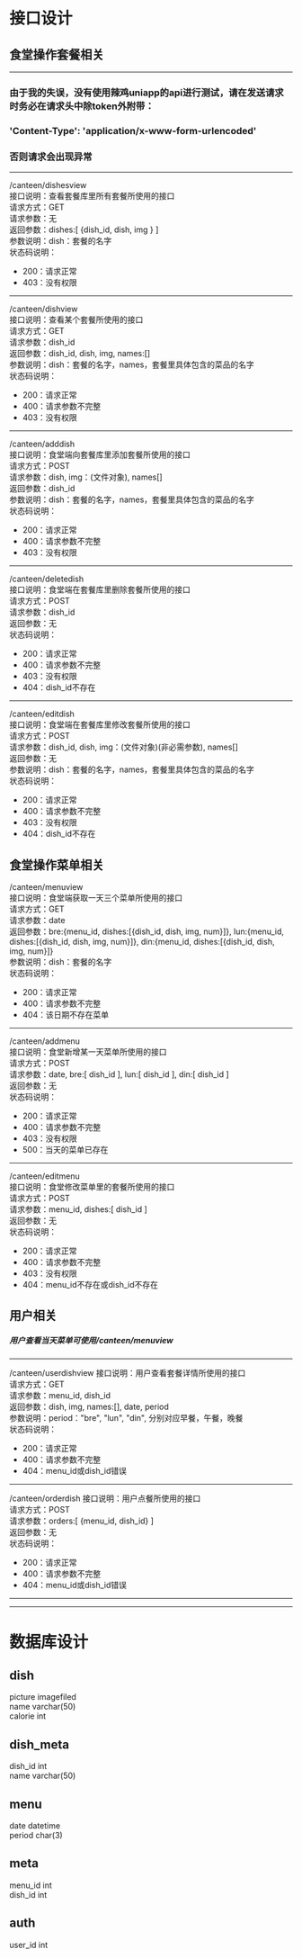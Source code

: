 # 接口设计

## 食堂操作套餐相关

----------------------------------------
### 由于我的失误，没有使用辣鸡uniapp的api进行测试，请在发送请求时务必在请求头中除token外附带：
### 'Content-Type': 'application/x-www-form-urlencoded'
### 否则请求会出现异常 
----------------------------------------

/canteen/dishesview  
接口说明：查看套餐库里所有套餐所使用的接口  
请求方式：GET  
请求参数：无  
返回参数：dishes:[ {dish_id, dish, img } ]  
参数说明：dish：套餐的名字  
状态码说明：  
- 200：请求正常
- 403：没有权限

---------------------------------------------------------

/canteen/dishview  
接口说明：查看某个套餐所使用的接口  
请求方式：GET  
请求参数：dish_id  
返回参数：dish_id, dish, img, names:[]  
参数说明：dish：套餐的名字，names，套餐里具体包含的菜品的名字  
状态码说明：  
- 200：请求正常
- 400：请求参数不完整
- 403：没有权限

---------------------------------------------------------

/canteen/adddish  
接口说明：食堂端向套餐库里添加套餐所使用的接口  
请求方式：POST  
请求参数：dish, img：(文件对象), names[]  
返回参数：dish_id    
参数说明：dish：套餐的名字，names，套餐里具体包含的菜品的名字  
状态码说明：  
- 200：请求正常
- 400：请求参数不完整
- 403：没有权限

---------------------------------------------------------

/canteen/deletedish  
接口说明：食堂端在套餐库里删除套餐所使用的接口  
请求方式：POST  
请求参数：dish_id  
返回参数：无  
状态码说明：  
- 200：请求正常
- 400：请求参数不完整
- 403：没有权限
- 404：dish_id不存在

---------------------------------------------------------

/canteen/editdish  
接口说明：食堂端在套餐库里修改套餐所使用的接口  
请求方式：POST  
请求参数：dish_id, dish, img：(文件对象)(非必需参数), names[]  
返回参数：无  
参数说明：dish：套餐的名字，names，套餐里具体包含的菜品的名字  
状态码说明：  
- 200：请求正常
- 400：请求参数不完整
- 403：没有权限
- 404：dish_id不存在


## 食堂操作菜单相关


/canteen/menuview  
接口说明：食堂端获取一天三个菜单所使用的接口  
请求方式：GET  
请求参数：date  
返回参数：bre:{menu_id, dishes:[{dish_id, dish, img, num}]},
         lun:{menu_id, dishes:[{dish_id, dish, img, num}]}, 
         din:{menu_id, dishes:[{dish_id, dish, img, num}]}   
参数说明：dish：套餐的名字  
状态码说明：  
- 200：请求正常    
- 400：请求参数不完整
- 404：该日期不存在菜单  

---------------------------------------------------------

/canteen/addmenu  
接口说明：食堂新增某一天菜单所使用的接口  
请求方式：POST  
请求参数：date, bre:[ dish_id ], lun:[ dish_id ], din:[ dish_id ]  
返回参数：无  
状态码说明：  
- 200：请求正常
- 400：请求参数不完整
- 403：没有权限
- 500：当天的菜单已存在

---------------------------------------------------------

/canteen/editmenu  
接口说明：食堂修改菜单里的套餐所使用的接口  
请求方式：POST  
请求参数：menu_id, dishes:[ dish_id ]   
返回参数：无  
状态码说明：  
- 200：请求正常
- 400：请求参数不完整
- 403：没有权限
- 404：menu_id不存在或dish_id不存在


## 用户相关


##### 用户查看当天菜单可使用/canteen/menuview

---------------------------------------------------------

/canteen/userdishview
接口说明：用户查看套餐详情所使用的接口  
请求方式：GET  
请求参数：menu_id, dish_id  
返回参数：dish, img, names:[], date, period      
参数说明：period："bre", "lun", "din", 分别对应早餐，午餐，晚餐  
状态码说明：  
- 200：请求正常
- 400：请求参数不完整
- 404：menu_id或dish_id错误

---------------------------------------------------------

/canteen/orderdish
接口说明：用户点餐所使用的接口  
请求方式：POST  
请求参数：orders:[ {menu_id, dish_id} ]  
返回参数：无      
状态码说明：  
- 200：请求正常
- 400：请求参数不完整
- 404：menu_id或dish_id错误


----------------------------
----------------------------


# 数据库设计

## dish

picture imagefiled  
name varchar(50)  
calorie int  


## dish_meta

dish_id int  
name varchar(50)  


## menu

date datetime  
period  char(3)  


## meta

menu_id int  
dish_id int  

## auth

user_id int